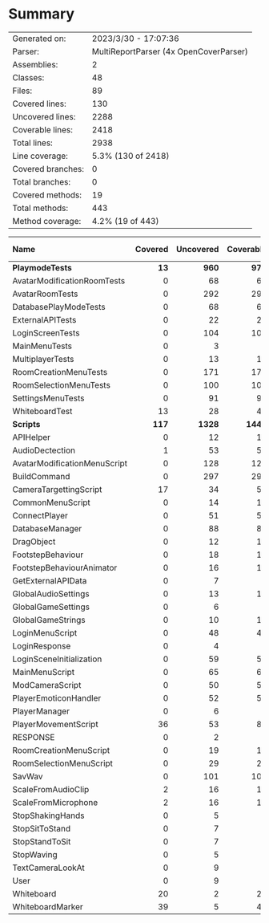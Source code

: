 ﻿# Summary
|||
|:---|:---|
| Generated on: | 2023/3/30 - 17:07:36 |
| Parser: | MultiReportParser (4x OpenCoverParser) |
| Assemblies: | 2 |
| Classes: | 48 |
| Files: | 89 |
| Covered lines: | 130 |
| Uncovered lines: | 2288 |
| Coverable lines: | 2418 |
| Total lines: | 2938 |
| Line coverage: | 5.3% (130 of 2418) |
| Covered branches: | 0 |
| Total branches: | 0 |
| Covered methods: | 19 |
| Total methods: | 443 |
| Method coverage: | 4.2% (19 of 443) |

|**Name**|**Covered**|**Uncovered**|**Coverable**|**Total**|**Line coverage**|**Covered**|**Total**|**Branch coverage**|**Covered**|**Total**|**Method coverage**|
|:---|---:|---:|---:|---:|---:|---:|---:|---:|---:|---:|---:|
|**PlaymodeTests**|**13**|**960**|**973**|**1074**|**1.3%**|**0**|**0**|****|**2**|**182**|**1%**|
|AvatarModificationRoomTests|0|68|68|66|0%|0|0||0|16|0%|
|AvatarRoomTests|0|292|292|259|0%|0|0||0|44|0%|
|DatabasePlayModeTests|0|68|68|79|0%|0|0||0|8|0%|
|ExternalAPITests|0|22|22|27|0%|0|0||0|4|0%|
|LoginScreenTests|0|104|104|204|0%|0|0||0|20|0%|
|MainMenuTests|0|3|3|13|0%|0|0||0|2|0%|
|MultiplayerTests|0|13|13|29|0%|0|0||0|2|0%|
|RoomCreationMenuTests|0|171|171|144|0%|0|0||0|34|0%|
|RoomSelectionMenuTests|0|100|100|92|0%|0|0||0|20|0%|
|SettingsMenuTests|0|91|91|92|0%|0|0||0|26|0%|
|WhiteboardTest|13|28|41|69|31.7%|0|0||2|6|33.3%|
|**Scripts**|**117**|**1328**|**1445**|**1881**|**8%**|**0**|**0**|****|**17**|**261**|**6.5%**|
|APIHelper|0|12|12|19|0%|0|0||0|2|0%|
|AudioDectection|1|53|54|86|1.8%|0|0||1|12|8.3%|
|AvatarModificationMenuScript|0|128|128|142|0%|0|0||0|18|0%|
|BuildCommand|0|297|297|288|0%|0|0||0|30|0%|
|CameraTargettingScript|17|34|51|68|33.3%|0|0||3|8|37.5%|
|CommonMenuScript|0|14|14|21|0%|0|0||0|4|0%|
|ConnectPlayer|0|51|51|66|0%|0|0||0|4|0%|
|DatabaseManager|0|88|88|103|0%|0|0||0|24|0%|
|DragObject|0|12|12|27|0%|0|0||0|3|0%|
|FootstepBehaviour|0|18|18|27|0%|0|0||0|4|0%|
|FootstepBehaviourAnimator|0|16|16|21|0%|0|0||0|4|0%|
|GetExternalAPIData|0|7|7|16|0%|0|0||0|2|0%|
|GlobalAudioSettings|0|13|13|18|0%|0|0||0|6|0%|
|GlobalGameSettings|0|6|6|10|0%|0|0||0|2|0%|
|GlobalGameStrings|0|10|10|12|0%|0|0||0|4|0%|
|LoginMenuScript|0|48|48|48|0%|0|0||0|8|0%|
|LoginResponse|0|4|4|17|0%|0|0||0|8|0%|
|LoginSceneInitialization|0|59|59|70|0%|0|0||0|2|0%|
|MainMenuScript|0|65|65|78|0%|0|0||0|22|0%|
|ModCameraScript|0|50|50|51|0%|0|0||0|5|0%|
|PlayerEmoticonHandler|0|52|52|59|0%|0|0||0|18|0%|
|PlayerManager|0|6|6|18|0%|0|0||0|4|0%|
|PlayerMovementScript|36|53|89|99|40.4%|0|0||3|6|50%|
|RESPONSE|0|2|2|17|0%|0|0||0|4|0%|
|RoomCreationMenuScript|0|19|19|28|0%|0|0||0|6|0%|
|RoomSelectionMenuScript|0|29|29|32|0%|0|0||0|12|0%|
|SavWav|0|101|101|175|0%|0|0||0|7|0%|
|ScaleFromAudioClip|2|16|18|31|11.1%|0|0||1|6|16.6%|
|ScaleFromMicrophone|2|16|18|31|11.1%|0|0||1|6|16.6%|
|StopShakingHands|0|5|5|11|0%|0|0||0|2|0%|
|StopSitToStand|0|7|7|14|0%|0|0||0|2|0%|
|StopStandToSit|0|7|7|14|0%|0|0||0|2|0%|
|StopWaving|0|5|5|11|0%|0|0||0|2|0%|
|TextCameraLookAt|0|9|9|16|0%|0|0||0|2|0%|
|User|0|9|9|11|0%|0|0||0|2|0%|
|Whiteboard|20|2|22|39|90.9%|0|0||4|4|100%|
|WhiteboardMarker|39|5|44|87|88.6%|0|0||4|4|100%|

